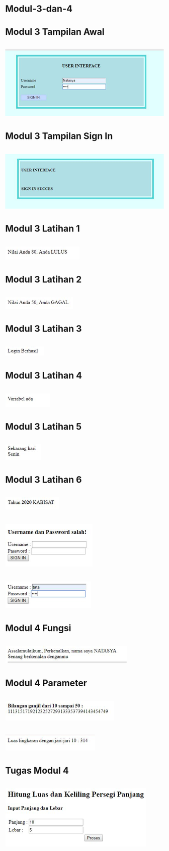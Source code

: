 # Modul-3-dan-4

# Modul 3 Tampilan Awal
# ![AltText](https://github.com/natasyaadelia/Modul-3-dan-4/blob/master/3%20tugas%201.JPG)
# Modul 3 Tampilan Sign In
# ![AltText](https://github.com/natasyaadelia/Modul-3-dan-4/blob/master/3%20tugas%202.JPG)
# Modul 3 Latihan 1
# ![AltText](https://github.com/natasyaadelia/Modul-3-dan-4/blob/master/3.1.JPG)
# Modul 3 Latihan 2
# ![AltText](https://github.com/natasyaadelia/Modul-3-dan-4/blob/master/3.2.JPG)
# Modul 3 Latihan 3
# ![AltText](https://github.com/natasyaadelia/Modul-3-dan-4/blob/master/3.3.JPG)
# Modul 3 Latihan 4
# ![AltText](https://github.com/natasyaadelia/Modul-3-dan-4/blob/master/3.4.JPG)
# Modul 3 Latihan 5
# ![AltText](https://github.com/natasyaadelia/Modul-3-dan-4/blob/master/3.5.JPG)
# Modul 3 Latihan 6
# ![AltText](https://github.com/natasyaadelia/Modul-3-dan-4/blob/master/3.6.JPG)
# ![AltText](https://github.com/natasyaadelia/Modul-3-dan-4/blob/master/4.%20akhir%20jika%20salah.JPG)
# ![AltText](https://github.com/natasyaadelia/Modul-3-dan-4/blob/master/4.%20akhir.JPG)
# Modul 4 Fungsi
# ![AltText](https://github.com/natasyaadelia/Modul-3-dan-4/blob/master/4.1%20fungsi.JPG)
# Modul 4 Parameter
# ![AltText](https://github.com/natasyaadelia/Modul-3-dan-4/blob/master/4.1%20parameter.JPG)
# ![AltText](https://github.com/natasyaadelia/Modul-3-dan-4/blob/master/4.2.JPG)
# Tugas Modul 4 
# ![AltText](https://github.com/natasyaadelia/Modul-3-dan-4/blob/master/Persegi.JPG)
